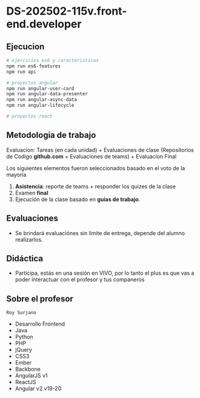 # DS-202502-115v.front-end.developer

## Ejecucion

```bash
# ejercicios es6 y caracteristicas
npm run es6-features
npm run api

# proyectos angular
npm run angular-user-card
npm run angular-data-presenter
npm run angular-async-data
npm run angular-lifecycle

# proyectos react
```

## Metodologia de trabajo

Evaluacion: Tareas (en cada unidad) + Evaluaciones de clase (Repositorios de Codigo **github.com** + Evaluaciones de teams) + Evaluacion Final

Los siguientes elementos fueron seleccionados basado en el voto de la mayoría

1. **Asistencia**: reporte de teams + responder los quizes de la clase
2. Examen **final**
3. Ejecución de la clase basado en **guias de trabajo**.

## Evaluaciones

- Se brindará evaluaciónes sin límite de entrega, depende del alumno realizarlos.

## Didáctica

- Participa, estás en una sesión en VIVO, por lo tanto el plus es que vas a poder interactuar con el profesor y tus companeros

## Sobre el profesor

`Roy Surjano`

- Desarrollo Frontend
- Java
- Python
- PHP
- jQuery
- CSS3
- Ember
- Backbone
- AngularJS v1
- ReactJS
- Angular v2 v19-20
